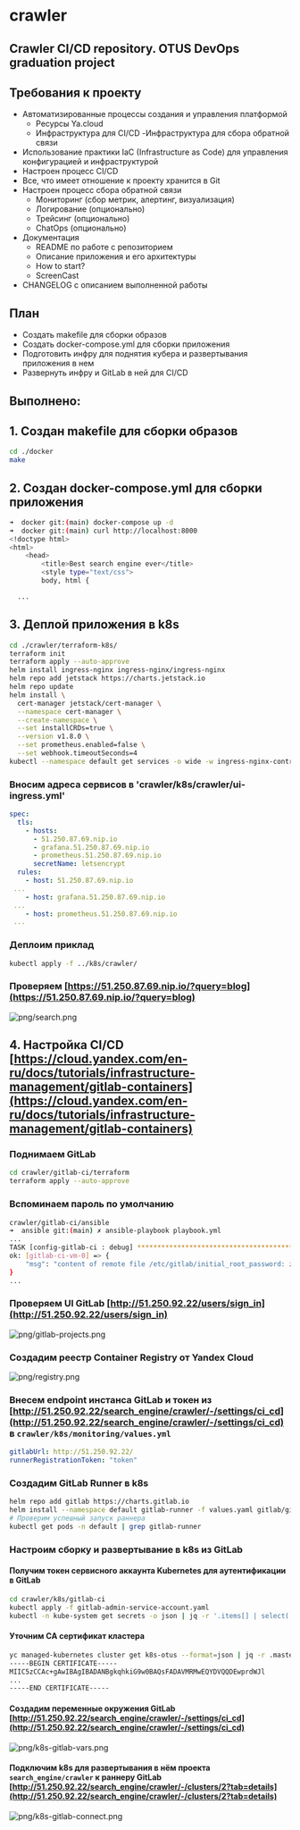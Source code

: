 # crawler
## Crawler CI/CD repository. OTUS DevOps graduation project

## Требования к проекту
- Автоматизированные процессы создания и управления платформой
  - Ресурсы Ya.cloud
  - Инфраструктура для CI/CD
  -Инфраструктура для сбора обратной связи
- Использование практики IaC (Infrastructure as Code) для управления конфигурацией и инфраструктурой
- Настроен процесс CI/CD
- Все, что имеет отношение к проекту хранится в Git
- Настроен процесс сбора обратной связи
  - Мониторинг (сбор метрик, алертинг, визуализация)
  - Логирование (опционально)
  - Трейсинг (опционально)
  - ChatOps (опционально)
- Документация
  - README по работе с репозиторием
  - Описание приложения и его архитектуры
  - How to start?
  - ScreenCast
- CHANGELOG с описанием выполненной работы

## План
- Создать makefile для сборки образов
- Создать docker-compose.yml для сборки приложения
- Подготовить инфру для поднятия кубера и развертывания приложения в нем
- Развернуть инфру и GitLab в ней для CI/CD 

## Выполнено:

## 1. Создан makefile для сборки образов
~~~bash
cd ./docker
make
~~~

## 2. Создан docker-compose.yml для сборки приложения
~~~bash
➜  docker git:(main) docker-compose up -d
➜  docker git:(main) curl http://localhost:8000
<!doctype html>
<html>
    <head>
        <title>Best search engine ever</title>
        <style type="text/css">
        body, html {

  ...
  ~~~

## 3. Деплой приложения в k8s
~~~bash
cd ./crawler/terraform-k8s/  
terraform init
terraform apply --auto-approve
helm install ingress-nginx ingress-nginx/ingress-nginx
helm repo add jetstack https://charts.jetstack.io
helm repo update
helm install \
  cert-manager jetstack/cert-manager \
  --namespace cert-manager \
  --create-namespace \
  --set installCRDs=true \
  --version v1.8.0 \
  --set prometheus.enabled=false \
  --set webhook.timeoutSeconds=4
kubectl --namespace default get services -o wide -w ingress-nginx-controller
~~~

### Вносим адреса сервисов в 'crawler/k8s/crawler/ui-ingress.yml'
~~~yaml
spec:
  tls:
    - hosts:
      - 51.250.87.69.nip.io
      - grafana.51.250.87.69.nip.io
      - prometheus.51.250.87.69.nip.io
      secretName: letsencrypt
  rules:
    - host: 51.250.87.69.nip.io
 ...
    - host: grafana.51.250.87.69.nip.io
 ...
    - host: prometheus.51.250.87.69.nip.io
 ...
 ~~~


### Деплоим приклад
~~~bash
kubectl apply -f ../k8s/crawler/
~~~

### Проверяем [https://51.250.87.69.nip.io/?query=blog](https://51.250.87.69.nip.io/?query=blog)
![png/search.png](png/search.png)


## 4. Настройка CI/CD [https://cloud.yandex.com/en-ru/docs/tutorials/infrastructure-management/gitlab-containers](https://cloud.yandex.com/en-ru/docs/tutorials/infrastructure-management/gitlab-containers)

### Поднимаем GitLab
~~~bash
cd crawler/gitlab-ci/terraform
terraform apply --auto-approve
~~~

### Вспоминаем пароль по умолчанию
~~~bash
crawler/gitlab-ci/ansible
➜  ansible git:(main) ✗ ansible-playbook playbook.yml
...
TASK [config-gitlab-ci : debug] **************************************************************************************************************************************************************************************************************************************************
ok: [gitlab-ci-vm-0] => {
    "msg": "content of remote file /etc/gitlab/initial_root_password: z7M17GY5B4l259DH0HINubh8tVnzNRotf4E3jJ6nAC8="
}
...
~~~

### Проверяем UI GitLab [http://51.250.92.22/users/sign_in](http://51.250.92.22/users/sign_in)
![png/gitlab-projects.png](png/gitlab-projects.png)


### Создадим реестр Container Registry от Yandex Cloud
![png/registry.png](png/registry.png)


### Внесем endpoint инстанса GitLab и токен из [http://51.250.92.22/search_engine/crawler/-/settings/ci_cd](http://51.250.92.22/search_engine/crawler/-/settings/ci_cd) в `crawler/k8s/monitoring/values.yml`
~~~yml
gitlabUrl: http://51.250.92.22/
runnerRegistrationToken: "token"
~~~

### Создадим GitLab Runner в k8s
~~~bash
helm repo add gitlab https://charts.gitlab.io
helm install --namespace default gitlab-runner -f values.yaml gitlab/gitlab-runner
# Проверим успешный запуск раннера
kubectl get pods -n default | grep gitlab-runner
~~~

### Настроим сборку и развертывание в k8s из GitLab

#### Получим токен сервисного аккаунта Kubernetes для аутентификации в GitLab 
~~~bash
cd crawler/k8s/gitlab-ci
kubectl apply -f gitlab-admin-service-account.yaml
kubectl -n kube-system get secrets -o json | jq -r '.items[] | select(.metadata.name | startswith("gitlab-admin")) | .data.token' | base64 --decode > token.txt
~~~

#### Уточним CA сертификат кластера
~~~bash
yc managed-kubernetes cluster get k8s-otus --format=json | jq -r .master.master_auth.cluster_ca_certificate
-----BEGIN CERTIFICATE-----
MIIC5zCCAc+gAwIBAgIBADANBgkqhkiG9w0BAQsFADAVMRMwEQYDVQQDEwprdWJl
...
-----END CERTIFICATE-----
~~~

#### Создадим переменные окружения GitLab [http://51.250.92.22/search_engine/crawler/-/settings/ci_cd](http://51.250.92.22/search_engine/crawler/-/settings/ci_cd)
![png/k8s-gitlab-vars.png](png/k8s-gitlab-vars.png)


#### Подключим k8s для развертывания в нём проекта `search_engine/crawler` к раннеру GitLab [http://51.250.92.22/search_engine/crawler/-/clusters/2?tab=details](http://51.250.92.22/search_engine/crawler/-/clusters/2?tab=details)
![png/k8s-gitlab-connect.png](png/k8s-gitlab-connect.png)


